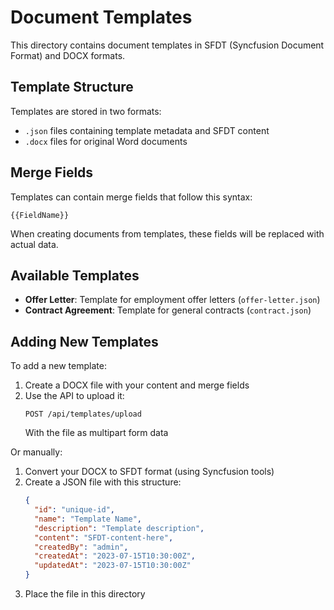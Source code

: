 # Document Templates

This directory contains document templates in SFDT (Syncfusion Document Format) and DOCX formats.

## Template Structure

Templates are stored in two formats:
- `.json` files containing template metadata and SFDT content
- `.docx` files for original Word documents

## Merge Fields

Templates can contain merge fields that follow this syntax:

```
{{FieldName}}
```

When creating documents from templates, these fields will be replaced with actual data.

## Available Templates

- **Offer Letter**: Template for employment offer letters (`offer-letter.json`)
- **Contract Agreement**: Template for general contracts (`contract.json`)

## Adding New Templates

To add a new template:

1. Create a DOCX file with your content and merge fields
2. Use the API to upload it:
   ```
   POST /api/templates/upload
   ```
   With the file as multipart form data

Or manually:

1. Convert your DOCX to SFDT format (using Syncfusion tools)
2. Create a JSON file with this structure:
   ```json
   {
     "id": "unique-id",
     "name": "Template Name",
     "description": "Template description",
     "content": "SFDT-content-here",
     "createdBy": "admin",
     "createdAt": "2023-07-15T10:30:00Z",
     "updatedAt": "2023-07-15T10:30:00Z"
   }
   ```
3. Place the file in this directory 